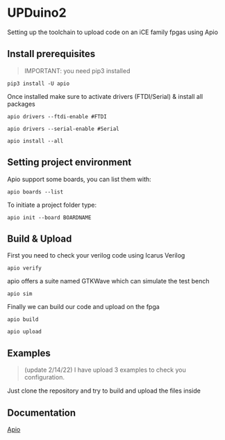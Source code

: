 # UPDuino2

Setting up the toolchain to upload code on an iCE family fpgas using Apio

## Install prerequisites

> IMPORTANT: you need pip3 installed  

````
pip3 install -U apio
````

Once installed make sure to activate drivers (FTDI/Serial) & install all packages

````
apio drivers --ftdi-enable #FTDI

apio drivers --serial-enable #Serial

apio install --all
````


## Setting project environment
Apio support some boards, you can list them with:

````
apio boards --list
````

To initiate a project folder type:

````
apio init --board BOARDNAME 
````


## Build & Upload
First you need to check your verilog code using Icarus Verilog

````
apio verify
````

apio offers a suite named GTKWave which can simulate the test bench

````
apio sim
````

Finally we can build our code and upload on the fpga

````
apio build

apio upload
````


## Examples 
> (update 2/14/22) I have upload 3 examples to check you configuration.

Just clone the repository and try to build and upload the files inside

## Documentation

[Apio](https://apiodoc.readthedocs.io/en/stable/index.html)
